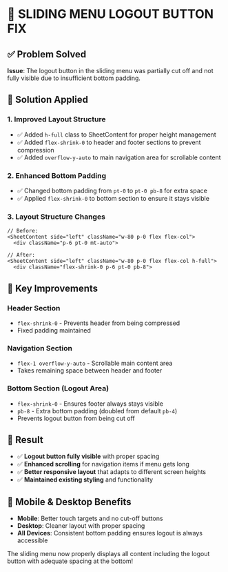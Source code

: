 # 🔧 SLIDING MENU LOGOUT BUTTON FIX

## ✅ Problem Solved
**Issue**: The logout button in the sliding menu was partially cut off and not fully visible due to insufficient bottom padding.

## 🔧 Solution Applied

### 1. **Improved Layout Structure** 
- ✅ Added `h-full` class to SheetContent for proper height management
- ✅ Added `flex-shrink-0` to header and footer sections to prevent compression
- ✅ Added `overflow-y-auto` to main navigation area for scrollable content

### 2. **Enhanced Bottom Padding**
- ✅ Changed bottom padding from `pt-0` to `pt-0 pb-8` for extra space
- ✅ Applied `flex-shrink-0` to bottom section to ensure it stays visible

### 3. **Layout Structure Changes**
```tsx
// Before:
<SheetContent side="left" className="w-80 p-0 flex flex-col">
  <div className="p-6 pt-0 mt-auto">

// After:
<SheetContent side="left" className="w-80 p-0 flex flex-col h-full">
  <div className="flex-shrink-0 p-6 pt-0 pb-8">
```

## 🎯 Key Improvements

### **Header Section**
- `flex-shrink-0` - Prevents header from being compressed
- Fixed padding maintained

### **Navigation Section**  
- `flex-1 overflow-y-auto` - Scrollable main content area
- Takes remaining space between header and footer

### **Bottom Section (Logout Area)**
- `flex-shrink-0` - Ensures footer always stays visible
- `pb-8` - Extra bottom padding (doubled from default `pb-4`)
- Prevents logout button from being cut off

## 🚀 Result
- ✅ **Logout button fully visible** with proper spacing
- ✅ **Enhanced scrolling** for navigation items if menu gets long
- ✅ **Better responsive layout** that adapts to different screen heights
- ✅ **Maintained existing styling** and functionality

## 📱 Mobile & Desktop Benefits
- **Mobile**: Better touch targets and no cut-off buttons
- **Desktop**: Cleaner layout with proper spacing
- **All Devices**: Consistent bottom padding ensures logout is always accessible

The sliding menu now properly displays all content including the logout button with adequate spacing at the bottom!
